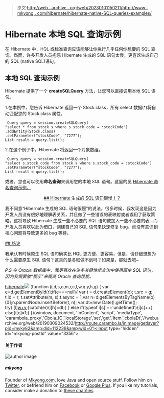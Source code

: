 > 原文:[http://web . archive . org/web/20230101150211/http://www . mkyong . com/hibernate/hibernate-native-SQL-queries-examples/](http://web.archive.org/web/20230101150211/http://www.mkyong.com/hibernate/hibernate-native-sql-queries-examples/)

# Hibernate 本地 SQL 查询示例

在 Hibernate 中，HQL 或标准查询应该能够让你执行几乎任何你想要的 SQL 查询。然而，许多开发人员抱怨 Hibernate 生成的 SQL 语句太慢，更喜欢生成自己的 SQL (native SQL)语句。

## 本地 SQL 查询示例

Hibernate 提供了一个 **createSQLQuery** 方法，让您可以直接调用本地 SQL 语句。

1.在本例中，您告诉 Hibernate 返回一个 Stock.class，所有 select 数据(*)将自动匹配您的 Stock.class 属性。

```
 Query query = session.createSQLQuery(
"select * from stock s where s.stock_code = :stockCode")
.addEntity(Stock.class)
.setParameter("stockCode", "7277");
List result = query.list(); 
```

2.在这个例子中，Hibernate 将返回一个对象数组。

```
 Query query = session.createSQLQuery(
"select s.stock_code from stock s where s.stock_code = :stockCode")
.setParameter("stockCode", "7277");
List result = query.list(); 
```

或者，您也可以使用**命名查询**来调用您的本地 SQL 语句。这里的见 [Hibernate 命名查询示例。](http://web.archive.org/web/20190309024532/http://www.mkyong.com/hibernate/hibernate-named-query-examples/)

 <ins class="adsbygoogle" style="display:block; text-align:center;" data-ad-format="fluid" data-ad-layout="in-article" data-ad-client="ca-pub-2836379775501347" data-ad-slot="6894224149">## Hibernate 生成的 SQL 语句很慢！？

我不同意“Hibernate 生成的 SQL 语句很慢”的说法。很多时候，我发现这是因为开发人员没有很好地理解表关系，并且做了一些错误的表映射或者误用了获取策略。这将导致 Hibernate 生成一些不必要的 SQL 语句或加入一些不必要的表…而开发人员喜欢以此为借口，创建自己的 SQL 语句来快速修复 bug，而没有意识到核心问题将导致更多的 bug 等待。

 <ins class="adsbygoogle" style="display:block" data-ad-client="ca-pub-2836379775501347" data-ad-slot="8821506761" data-ad-format="auto" data-ad-region="mkyongregion">## 结论

我承认有时候原生 SQL 语句确实比 HQL 更方便、更容易，但是，请仔细想想为什么需要原生 SQL 语句？这真的是冬眠做不到吗？如果是，那就去吧~

*P.S 在 Oracle 数据库中，我更喜欢在许多关键性能查询中使用原生 SQL 语句，因为我需要放“提示”来提高 Oracle 查询性能。*

[hibernate](http://web.archive.org/web/20190309024532/http://www.mkyong.com/tag/hibernate/)</ins></ins>![](../Images/cc882ddcc87b4bd6da00c57a52384595.png) (function (i,d,s,o,m,r,c,l,w,q,y,h,g) { var e=d.getElementById(r);if(e===null){ var t = d.createElement(o); t.src = g; t.id = r; t.setAttribute(m, s);t.async = 1;var n=d.getElementsByTagName(o)[0];n.parentNode.insertBefore(t, n); var dt=new Date().getTime(); try{i[l][w+y](h,i[l][q+y](h)+'&amp;'+dt);}catch(er){i[h]=dt;} } else if(typeof i[c]!=='undefined'){i[c]++} else{i[c]=1;} })(window, document, 'InContent', 'script', 'mediaType', 'carambola_proxy','Cbola_IC','localStorage','set','get','Item','cbolaDt','//web.archive.org/web/20190309024532/http://route.carambo.la/inimage/getlayer?pid=myky82&amp;did=112239&amp;wid=0')<input type="hidden" id="mkyong-postId" value="3356">

#### 关于作者

![author image](../Images/28c93059b840ac4652e6aee3caa0687f.png)

##### mkyong

Founder of [Mkyong.com](http://web.archive.org/web/20190309024532/http://mkyong.com/), love Java and open source stuff. Follow him on [Twitter](http://web.archive.org/web/20190309024532/https://twitter.com/mkyong), or befriend him on [Facebook](http://web.archive.org/web/20190309024532/http://www.facebook.com/java.tutorial) or [Google Plus](http://web.archive.org/web/20190309024532/https://plus.google.com/110948163568945735692?rel=author). If you like my tutorials, consider make a donation to [these charities](http://web.archive.org/web/20190309024532/http://www.mkyong.com/blog/donate-to-charity/).